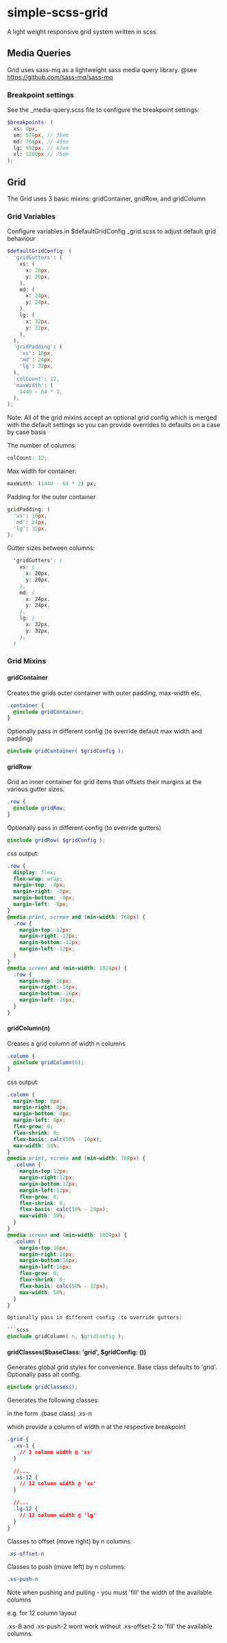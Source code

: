 # simple-scss-grid

A light weight responsive grid system written in scss. 

## Media Queries

Grid uses sass-mq as a lightweight sass media query library. @see https://github.com/sass-mq/sass-mq

### Breakpoint settings

See the \_media-query.scss file to configure the breakpoint settings:

```scss
$breakpoints: (
  xs: 0px,
  sm: 576px, // 36em
  md: 768px, // 48em
  lg: 992px, // 62em
  xl: 1200px // 75em
);
```


## Grid

The Grid uses 3 basic mixins: gridContainer, gridRow, and gridColumn

### Grid Variables

Configure variables in $defaultGridConfig  \_grid.scss to adjust default grid behaviour

```scss
$defaultGridConfig: (
  'gridGutters': (
    xs: (
      x: 20px,
      y: 20px,
    ),
    md: (
      x: 24px,
      y: 24px,
    ),
    lg: (
      x: 32px,
      y: 32px,
    ),
  ),
  'gridPadding': (
    'xs': 16px,
    'md': 24px,
    'lg': 32px,
  ),
  'colCount': 12,
  'maxWidth': (
    1440 - 64 * 2,
  ),
);
```


Note: All of the grid mixins accept an optional grid config which is merged with the default settings so you can provide overrides to defaults on a case by case basis

The number of columns:

```scss
colCount: 12;
```

Max width for container:

```scss
maxWidth: (1440 - 64 * 2) px;
```

Padding for the outer container

```scss
gridPadding: (
  'xs': 16px,
  'md': 24px,
  'lg': 32px,
);
```

Gutter sizes between columns:

```scss
  'gridGutters': (
    xs: (
      x: 20px,
      y: 20px,
    ),
    md: (
      x: 24px,
      y: 24px,
    ),
    lg: (
      x: 32px,
      y: 32px,
    ),
  )
```

### Grid Mixins

#### gridContainer

Creates the grids outer container with outer padding, max-width etc.

```scss
.container {
  @include gridContainer;
}
```

Optionally pass in different config (to override default max width and padding)

```scss
@include gridContainer( $gridConfig );
```

#### gridRow

Grid an inner container for grid items that offsets their margins at the various gutter sizes.

```scss
.row {
  @include gridRow;
}
```

Optionally pass in different config (to override gutters)

```scss
@include gridRow( $gridConfig );
```


css output:

```css
.row {
  display: flex;
  flex-wrap: wrap;
  margin-top: -8px;
  margin-right: -8px;
  margin-bottom: -8px;
  margin-left: -8px;
}
@media print, screen and (min-width: 768px) {
  .row {
    margin-top:-12px;
    margin-right:-12px;
    margin-bottom:-12px;
    margin-left:-12px;
  }
}
@media screen and (min-width: 1024px) {
  .row {
    margin-top:-16px;
    margin-right:-16px;
    margin-bottom:-16px;
    margin-left:-16px;
  }
}
```

#### gridColumn(n)

Creates a grid column of width n columns

```scss
.column {
  @include gridColumn(6);
}
```

css output:

```css
.column {
  margin-top: 8px;
  margin-right: 8px;
  margin-bottom: 8px;
  margin-left: 8px;
  flex-grow: 0;
  flex-shrink: 0;
  flex-basis: calc(50% - 16px);
  max-width: 50%;
}
@media print, screen and (min-width: 768px) {
  .column {
    margin-top:12px;
    margin-right:12px;
    margin-bottom:12px;
    margin-left:12px;
    flex-grow: 0;
    flex-shrink: 0;
    flex-basis: calc(50% - 24px);
    max-width: 50%;
  }
}
@media screen and (min-width: 1024px) {
  .column {
    margin-top:16px;
    margin-right:16px;
    margin-bottom:16px;
    margin-left:16px;
    flex-grow: 0;
    flex-shrink: 0;
    flex-basis: calc(50% - 32px);
    max-width: 50%;
  }
}

Optionally pass in different config (to override gutters)

```scss
@include gridColumn( n, $gridConfig );
```

#### gridClasses($baseClass: 'grid', $gridConfig: ())

Generates global grid styles for convenience. Base class defaults to 'grid'. Optionally pass alt config.

```scss
@include gridClasses();
```

Generates the following classes:

in the form .(base class) .xs-n

which provide a column of width n at the respective breakpoint

```css
.grid {
  .xs-1 {
    // 1 column width @ 'xs'
  }

  //...
  .xs-12 {
    // 12 column width @ 'xs'
  }

  //...
  .lg-12 {
    // 12 column width @ 'lg'
  }
}
```

Classes to offset (move right) by n columns:

```css
.xs-offset-n
```

Classes to push (move left) by n columns:

```css
.xs-push-n
```

Note when pushing and pulling - you must 'fill' the width of the available columns

e.g. for 12 column layout

.xs-8 and .xs-push-2 wont work without .xs-offset-2 to 'fill' the available columns.
